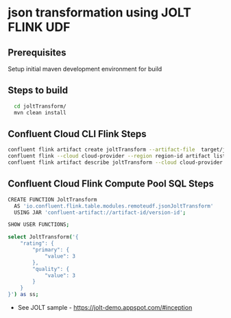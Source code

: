 # json transformation using JOLT FLINK UDF

## Prerequisites
Setup initial maven development environment for build


## Steps to build
```bash
  cd joltTransform/
  mvn clean install
```

## Confluent Cloud CLI Flink Steps
```bash
confluent flink artifact create joltTransform --artifact-file  target/jsonJoltTransform-1.0-SNAPSHOT.jar --cloud cloud-provider --region region-id --environment env-id
confluent flink --cloud cloud-provider --region region-id artifact list
confluent flink artifact describe joltTransform --cloud cloud-provider --region region-id 
```

## Confluent Cloud Flink Compute Pool SQL Steps
```bash
CREATE FUNCTION JoltTransform
  AS 'io.confluent.flink.table.modules.remoteudf.jsonJoltTransform'
  USING JAR 'confluent-artifact://artifact-id/version-id';

SHOW USER FUNCTIONS;

select JoltTransform('{
    "rating": {
        "primary": {
            "value": 3
        },
        "quality": {
            "value": 3
        }
    }
}') as ss;

```
* See JOLT sample -  https://jolt-demo.appspot.com/#inception
